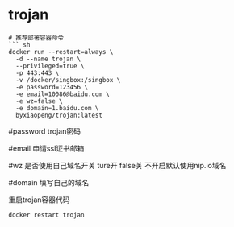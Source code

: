 # trojan

```
# 推荐部署容器命令
``` sh
docker run --restart=always \
  -d --name trojan \
  --privileged=true \
  -p 443:443 \
  -v /docker/singbox:/singbox \
  -e password=123456 \
  -e email=10086@baidu.com \
  -e wz=false \
  -e domain=1.baidu.com \
  byxiaopeng/trojan:latest
```


#password  trojan密码

#email     申请ssl证书邮箱

#wz        是否使用自己域名开关 ture开 false关  不开启默认使用nip.io域名

#domain    填写自己的域名

重启trojan容器代码
``` sh
docker restart trojan
```

